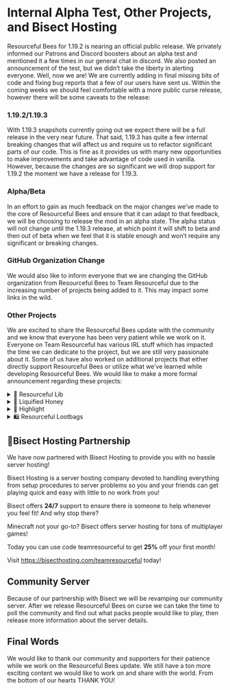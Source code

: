 <h1>Internal Alpha Test, Other Projects, and Bisect Hosting</h1>

<p>Resourceful Bees for 1.19.2 is nearing an official public release. We privately informed our Patrons and Discord boosters about an alpha test and mentioned it a few times in our general chat in discord. We also posted an announcement of the test, but we didn’t take the liberty in alerting everyone. Well, now we are! We are currently adding in final missing bits of code and fixing bug reports that a few of our users have sent us. Within the coming weeks we should feel comfortable with a more public curse release, however there will be some caveats to the release:</p>

<h3>1.19.2/1.19.3</h3>
<p>With 1.19.3 snapshots currently going out we expect there will be a full release in the very near future. That said, 1.19.3 has quite a few internal breaking changes that will affect us and require us to refactor significant parts of our code. This is fine as it provides us with many new opportunities to make improvements and take advantage of code used in vanilla. However, because the changes are so significant we will drop support for 1.19.2 the moment we have a release for 1.19.3.</p>

<h3>Alpha/Beta</h3>
<p>In an effort to gain as much feedback on the major changes we’ve made to the core of Resourceful Bees and ensure that it can adapt to that feedback, we will be choosing to release the mod in an alpha state. The alpha status will not change until the 1.19.3 release, at which point it will shift to beta and then out of beta when we feel that it is stable enough and won’t require any significant or breaking changes.</p>

<h3>GitHub Organization Change</h3>
<p>We would also like to inform everyone that we are changing the GitHub organization from Resourceful Bees to Team Resourceful due to the increasing number of projects being added to it. This may impact some links in the wild.</p>

<h3>Other Projects</h3>
<p>We are excited to share the Resourceful Bees update with the community and we know that everyone has been very patient while we work on it. Everyone on Team Resourceful has various IRL stuff which has impacted the time we can dedicate to the project, but we are still very passionate about it. Some of us have also worked on additional projects that either directly support Resourceful Bees or utilize what we’ve learned while developing Resourceful Bees. We would like to make a more formal announcement regarding these projects:</p>

<details>
<summary>🧰 Resourceful Lib</summary>
<div>
<p>Resourceful Lib is a project that was created to store common code that can be used across multiple projects it contains a number of features originally crated for Resourceful Bees but was found that in our other mods outside of Team Resourceful we copy and pasted this code often so we decided to put it in a library mod.</p>
<p>Some features include:</p>
<ul>
<li>Gl Scissor boxes and stacks.</li>
<li>Screen state and history managers.</li>
<li>Codecs for predicates, tags, recipes, sets, weighted collections, static registries, item stacks, and ingredients.</li>
<li>Color System with named and non named version with codec integration.</li>
<li>Cross Platform networking.</li>
<li>Json file utilities.</li>
<li>Memory data and resource packs.</li>
<li>Weight collection/list</li>
<li>Schedulers</li>
<li>Web utilities</li>
<li>YABN (A binary notation for json in a compressed format with a codec integration).</li>
<li>Highlight’s (A custom selection box api to allow for mods and resource pack creators to make custom non axis aligned selection boxes).</li>
</ul>

<p>While Resourceful Lib is the library mod behind Resourceful Bees it is also the mod behind multiple other mods, these mods include: Cozy, Highlight, Vitalize, and many more that are in development.</p>
</div>
</details>

<details>
<summary>🍯 Liquified Honey</summary>
<div>
<p>Liquified Honey is a mod that Oreo made after having an idea to make it so certain blocks can melt honey blocks into honey liquid in Resourceful Bees, but it was later turned into its own mod as it can possibly break redstone contraptions that honey blocks are used in.</p>
<p>Liquified Honey has support for each mod below and will choose which mods honey is used in the order listed before making its own if none is found.</p>
<ul>
<li>Resourceful Bees</li>
<li>Productive Bees</li>
<li>Bumblezone</li>
</ul>

<p>As more honeys are available to place in-world, this list will get updated. Please report any bugs you might have on the <a href="https://github.com/Team-Resourceful/LiquifiedHoney/issues/new/choose">Liquified Honey GitHub</a>.</p>
</div>
</details>

<details>
<summary>📐 Highlight</summary>
<div>
<p>Highlight is a mod which was created based on a system we designed for our new apiaries and breeder. Our new apiaries and breeders don’t follow a standard axis aligned model, therefore the selection box looked odd, so we replaced it with a non axis aligned system. We thought this new system would be great for others and put it into our library Resourceful Lib. Then we created this mod which provides default selection boxes for Minecraft blocks we thought would require them, such as the lectern.</p>
<figure class="image" style="text-align: center">
<img style="width:432px;" src="https://i.imgur.com/z268IGS.png">
<figcaption>Comparison without Highlight and with Highlight.</figcaption>
</figure>
</div>
</details>

<details>
<summary>🛍️ Resourceful Lootbags</summary>
<div>
<p>Resourceful Loot bags takes advantage of what was learned while developing Resourceful Bees and offers the ability for modpack developers to create custom loot bags. The loot bags can have custom lists of loot given to them or they can pull from loot tables that are already defined via a data pack.</p>
<a href="https://www.curseforge.com/minecraft/mc-mods/resourceful-lootbags">https://www.curseforge.com/minecraft/mc-mods/resourceful-lootbags</a>
</div>
</details>

<h2>🤝Bisect Hosting Partnership</h2>

<p>We have now partnered with Bisect Hosting to provide you with no hassle server hosting!</p>
<p>Bisect Hosting is a server hosting company devoted to handling everything from setup procedures to server problems so you and your friends can get playing quick and easy with little to no work from you!</p>
<p>Bisect offers <strong>24/7</strong> support to ensure there is someone to help whenever you feel fit! And why stop there?</p>
<p>Minecraft not your go-to? Bisect offers server hosting for tons of multiplayer games!</p>
<p>Today you can use code <a>teamresourceful</a> to get <strong>25%</strong> off your first month!</p>
<p>Visit <a href="https://bisecthosting.com/teamresourceful">https://bisecthosting.com/teamresourceful</a> today!</p>

<h2>Community Server</h2>
<p>Because of our partnership with Bisect we will be revamping our community server. After we release Resourceful Bees on curse we can take the time to poll the community and find out what packs people would like to play, then release more information about the server details.</p>

<h2>Final Words</h2>
<p>We would like to thank our community and supporters for their patience while we work on the Resourceful Bees update. We still have a ton more exciting content we would like to work on and share with the world. From the bottom of our hearts THANK YOU!</p>